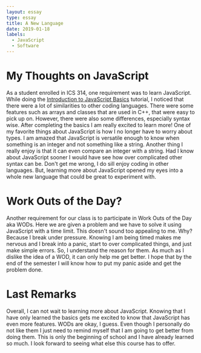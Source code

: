 ```yaml
---
layout: essay
type: essay
title: A New Language
date: 2019-01-18
labels:
  - JavaScript
  - Software
---
```

# My Thoughts on JavaScript
As a student enrolled in ICS 314, one requirement was to learn JavaScript. While doing the [Introduction to JavaScript Basics](https://learn.freecodecamp.org/javascript-algorithms-and-data-structures/basic-javascript) tutorial, I noticed that there were a lot of similarities to other coding languages. There were some features such as arrays and classes that are used in C++, that were easy to pick up on. However, there were also some differences, especially syntax wise. After completing the basics I am really excited to learn more! One of my favorite things about JavaScript is how I no longer have to worry about types. I am amazed that JavaScript is versatile enough to know when something is an integer and not something like a string. Another thing I really enjoy is that it can even compare an integer with a string. Had I know about JavaScript sooner I would have see how over complicated other syntax can be. Don't get me wrong, I do sill enjoy coding in other languages. But, learning more about JavaScript opened my eyes into a whole new language that could be great to experiment with. 

# Work Outs of the Day?
Another requirement for our class is to participate in Work Outs of the Day aka WODs. Here we are given a problem and we have to solve it using JavaScript with a time limit. This doesn't sound too appealing to me. Why? Because I break under pressure. Knowing I am being timed makes me nervous and I break into a panic, start to over complicated things, and just make simple errors. So, I understand the reason for them. As much as I dislike the idea of a WOD, it can only help me get better. I hope that by the end of the semester I will know how to put my panic aside and get the problem done.

# Last Remarks
Overall, I can not wait to learning more about JavaScript. Knowing that I have only learned the basics gets me excited to know that JavaScript has even more features. WODs are okay, I guess. Even though I personally do not like them I just need to remind myself that I am going to get better from doing them. This is only the beginning of school and I have already learned so much. I look forward to seeing what else this course has to offer.